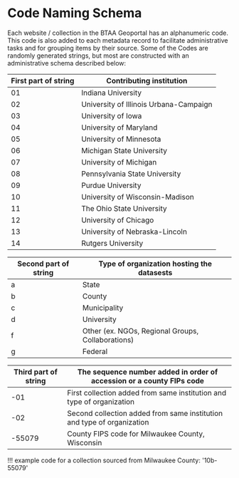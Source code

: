 # Code Naming Schema

Each website / collection in the BTAA Geoportal has an alphanumeric code. This code is also added to each metadata record to facilitate administrative tasks and for grouping items by their source. Some of the Codes are randomly generated strings, but most are constructed with an administrative schema described below:

| First part of string | Contributing institution |
| --- | ----------- |
| 01 | Indiana University |
| 02 | University of Illinois Urbana-Campaign |
| 03 | University of Iowa | 
| 04 | University of Maryland |
| 05 | University of Minnesota |
| 06 | Michigan State University |
| 07 | University of Michigan |
| 08 | Pennsylvania State University |
| 09 | Purdue University |
| 10 | University of Wisconsin-Madison | 
| 11 | The Ohio State University |
| 12 | University of Chicago |
| 13 | University of Nebraska-Lincoln |
| 14 | Rutgers University

| Second part of string | Type of organization hosting the datasests |
| --- | ----------- |
| a | State |
| b | County |
| c | Municipality | 
| d | University |
| f | Other (ex. NGOs, Regional Groups, Collaborations)|
| g | Federal |

| Third part of string | The sequence number added in order of accession or a county FIPs code|
| --- | ----------- |
| -01  | First collection added from same institution and type of organization |
| -02 | Second collection added from same institution and type of organization |
| -55079 | County FIPS code for Milwaukee County, Wisconsin |

!!! example 
 	code for a collection sourced from Milwaukee County: '10b-55079'